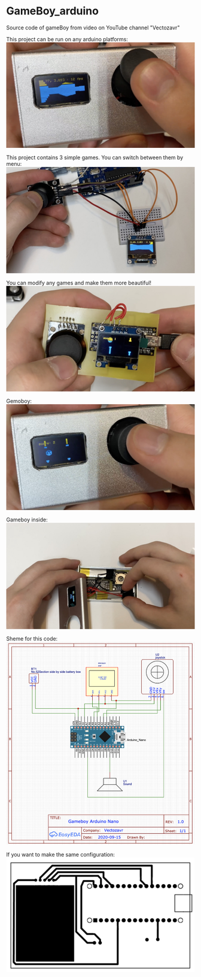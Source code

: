# GameBoy_arduino
Source code of gameBoy from video on YouTube channel "Vectozavr"

This project can be run on any arduino platforms:
![Project demonstration](img/5.jpg)

This project contains 3 simple games. You can switch between them by menu:
![Project demonstration](img/1.jpg)

You can modify any games and make them more beautiful!
![Project demonstration](img/2.jpg)

Gemoboy:
![Project demonstration](img/4.jpg)

Gameboy inside:
![Project demonstration](img/3.jpg)

Sheme for this code:
![Project demonstration](img/7.jpg)

If you want to make the same configuration:
![Project demonstration](img/6.jpg)
